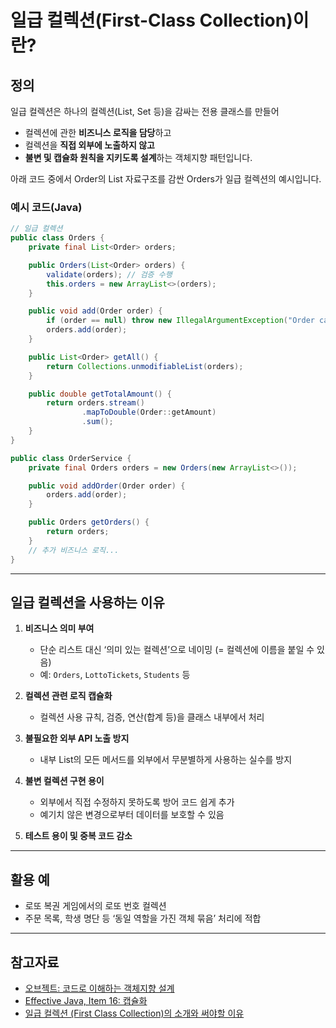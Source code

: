 # 일급 컬렉션(First-Class Collection)이란?

## 정의  
일급 컬렉션은 하나의 컬렉션(List, Set 등)을 감싸는 전용 클래스를 만들어
- 컬렉션에 관한 **비즈니스 로직을 담당**하고  
- 컬렉션을 **직접 외부에 노출하지 않고**
- **불변 및 캡슐화 원칙을 지키도록 설계**하는 객체지향 패턴입니다.

아래 코드 중에서 Order의 List 자료구조를 감싼 Orders가 일급 컬렉션의 예시입니다.


### 예시 코드(Java)

```java
// 일급 컬렉션
public class Orders {
    private final List<Order> orders;

    public Orders(List<Order> orders) {
        validate(orders); // 검증 수행
        this.orders = new ArrayList<>(orders);
    }

    public void add(Order order) {
        if (order == null) throw new IllegalArgumentException("Order cannot be null");
        orders.add(order);
    }

    public List<Order> getAll() {
        return Collections.unmodifiableList(orders);
    }

    public double getTotalAmount() {
        return orders.stream()
                .mapToDouble(Order::getAmount)
                .sum();
    }
}
```
```java
public class OrderService {
    private final Orders orders = new Orders(new ArrayList<>());

    public void addOrder(Order order) {
        orders.add(order);
    }

    public Orders getOrders() {
        return orders;
    }
    // 추가 비즈니스 로직...
}
```

---

## 일급 컬렉션을 사용하는 이유

1. **비즈니스 의미 부여**  
   - 단순 리스트 대신 ‘의미 있는 컬렉션’으로 네이밍 (= 컬렉션에 이름을 붙일 수 있음)
   - 예: `Orders`, `LottoTickets`, `Students` 등

2. **컬렉션 관련 로직 캡슐화**  
   - 컬렉션 사용 규칙, 검증, 연산(합계 등)을 클래스 내부에서 처리

3. **불필요한 외부 API 노출 방지**  
   - 내부 List의 모든 메서드를 외부에서 무분별하게 사용하는 실수를 방지

4. **불변 컬렉션 구현 용이**  
   - 외부에서 직접 수정하지 못하도록 방어 코드 쉽게 추가
   - 예기치 않은 변경으로부터 데이터를 보호할 수 있음

5. **테스트 용이 및 중복 코드 감소**

---

## 활용 예

- 로또 복권 게임에서의 로또 번호 컬렉션
- 주문 목록, 학생 명단 등 ‘동일 역할을 가진 객체 묶음’ 처리에 적합

---

## 참고자료
- [오브젝트: 코드로 이해하는 객체지향 설계](http://www.yes24.com/Product/Goods/74219491)
- [Effective Java, Item 16: 캡슐화](https://wiki.web.fc2.com/wiki/Effective+Java+%EC%98%AC%EB%B0%94%EB%A5%B8+%EC%82%AC%EC%9A%A9%EB%B2%95#item16)
- [일급 컬렉션 (First Class Collection)의 소개와 써야할 이유](https://jojoldu.tistory.com/412)
